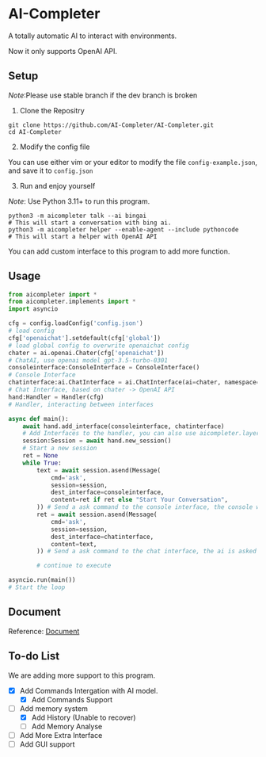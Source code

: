 # AI-Completer

A totally automatic AI to interact with environments.

Now it only supports OpenAI API.

## Setup

*Note*:Please use stable branch if the dev branch is broken

1. Clone the Repositry

```shell
git clone https://github.com/AI-Completer/AI-Completer.git
cd AI-Completer
```

2. Modify the config file

You can use either vim or your editor to modify the file `config-example.json`, and save it to `config.json`

3. Run and enjoy yourself

*Note*: Use Python 3.11+ to run this program.

```shell
python3 -m aicompleter talk --ai bingai
# This will start a conversation with bing ai.
python3 -m aicompleter helper --enable-agent --include pythoncode
# This will start a helper with OpenAI API
```

You can add custom interface to this program to add more function.

## Usage

```python
from aicompleter import *
from aicompleter.implements import *
import asyncio

cfg = config.loadConfig('config.json')
# load config
cfg['openaichat'].setdefault(cfg['global'])
# load global config to overwrite openaichat config
chater = ai.openai.Chater(cfg['openaichat'])
# ChatAI, use openai model gpt-3.5-turbo-0301
consoleinterface:ConsoleInterface = ConsoleInterface()
# Console Interface
chatinterface:ai.ChatInterface = ai.ChatInterface(ai=chater, namespace='openaichat')
# Chat Interface, based on chater -> OpenAI API
hand:Handler = Handler(cfg)
# Handler, interacting between interfaces

async def main():
    await hand.add_interface(consoleinterface, chatinterface)
    # Add Interfaces to the handler, you can also use aicompleter.layer module to manage rights
    session:Session = await hand.new_session()
    # Start a new session
    ret = None
    while True:
        text = await session.asend(Message(
            cmd='ask',
            session=session,
            dest_interface=consoleinterface,
            content=ret if ret else "Start Your Conversation",
        )) # Send a ask command to the console interface, the console will print the message and require user to input
        ret = await session.asend(Message(
            cmd='ask',
            session=session,
            dest_interface=chatinterface,
            content=text,
        )) # Send a ask command to the chat interface, the ai is asked by the content (text, the question of user)

        # continue to execute

asyncio.run(main())
# Start the loop

```

## Document

Reference: [Document](doc/language.md)

## To-do List

We are adding more support to this program.
- [x] Add Commands Intergation with AI model.
  - [x] Add Commands Support
- [ ] Add memory system
  - [x] Add History (Unable to recover)
  - [ ] Add Memory Analyse
- [ ] Add More Extra Interface
- [ ] Add GUI support
